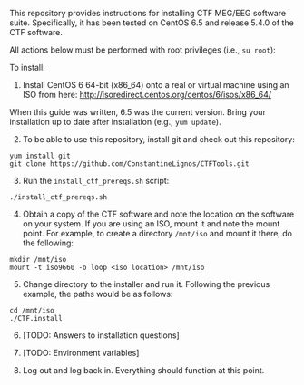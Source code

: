 This repository provides instructions for installing CTF MEG/EEG
software suite. Specifically, it has been tested on CentOS 6.5 and
release 5.4.0 of the CTF software.

All actions below must be performed with root privileges (i.e.,
`su root`):

To install:

1. Install CentOS 6 64-bit (x86_64) onto a real or virtual machine
using an ISO from here:
http://isoredirect.centos.org/centos/6/isos/x86_64/

When this guide was written, 6.5 was the current version. Bring your
installation up to date after installation (e.g., `yum update`).

2. To be able to use this repository, install git and check out this
repository:

```
yum install git
git clone https://github.com/ConstantineLignos/CTFTools.git
```

3. Run the `install_ctf_prereqs.sh` script:

```
./install_ctf_prereqs.sh
```

4. Obtain a copy of the CTF software and note the location on the
software on your system. If you are using an ISO, mount it and note
the mount point. For example, to create a directory `/mnt/iso` and
mount it there, do the following:
```
mkdir /mnt/iso
mount -t iso9660 -o loop <iso location> /mnt/iso
```

5. Change directory to the installer and run it. Following the
previous example, the paths would be as follows:
```
cd /mnt/iso
./CTF.install
```

6. [TODO: Answers to installation questions]

7. [TODO: Environment variables]

8. Log out and log back in. Everything should function at this point.
